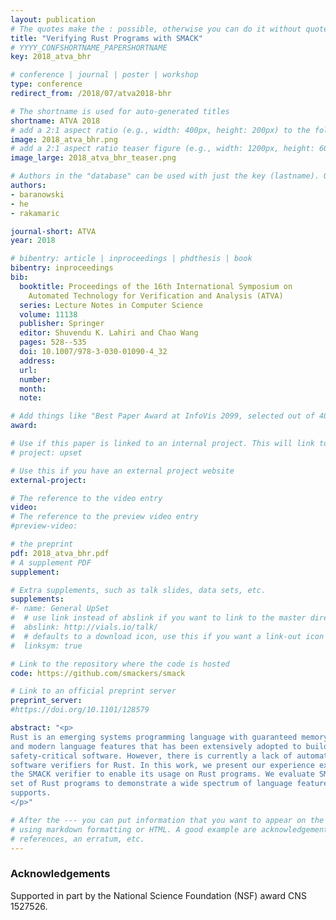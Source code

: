 ```yaml
---
layout: publication
# The quotes make the : possible, otherwise you can do it without quotes
title: "Verifying Rust Programs with SMACK"
# YYYY_CONFSHORTNAME_PAPERSHORTNAME
key: 2018_atva_bhr

# conference | journal | poster | workshop
type: conference
redirect_from: /2018/07/atva2018-bhr

# The shortname is used for auto-generated titles
shortname: ATVA 2018
# add a 2:1 aspect ratio (e.g., width: 400px, height: 200px) to the folder /assets/images/papers/
image: 2018_atva_bhr.png
# add a 2:1 aspect ratio teaser figure (e.g., width: 1200px, height: 600px) to the folder /assets/images/papers/
image_large: 2018_atva_bhr_teaser.png

# Authors in the "database" can be used with just the key (lastname). Others can be written properly.
authors:
- baranowski
- he
- rakamaric

journal-short: ATVA
year: 2018

# bibentry: article | inproceedings | phdthesis | book
bibentry: inproceedings
bib:
  booktitle: Proceedings of the 16th International Symposium on
    Automated Technology for Verification and Analysis (ATVA)
  series: Lecture Notes in Computer Science
  volume: 11138
  publisher: Springer
  editor: Shuvendu K. Lahiri and Chao Wang
  pages: 528--535
  doi: 10.1007/978-3-030-01090-4_32
  address:
  url:
  number:
  month:
  note:

# Add things like "Best Paper Award at InfoVis 2099, selected out of 4000 submissions"
award:

# Use if this paper is linked to an internal project. This will link to the project site
# project: upset

# Use this if you have an external project website
external-project:

# The reference to the video entry
video:
# The reference to the preview video entry
#preview-video:

# the preprint
pdf: 2018_atva_bhr.pdf
# A supplement PDF
supplement: 

# Extra supplements, such as talk slides, data sets, etc.
supplements:
#- name: General UpSet
#  # use link instead of abslink if you want to link to the master directory
#  abslink: http://vials.io/talk/
#  # defaults to a download icon, use this if you want a link-out icon
#  linksym: true

# Link to the repository where the code is hosted
code: https://github.com/smackers/smack

# Link to an official preprint server
preprint_server: 
#https://doi.org/10.1101/128579

abstract: "<p>
Rust is an emerging systems programming language with guaranteed memory safety
and modern language features that has been extensively adopted to build
safety-critical software. However, there is currently a lack of automated
software verifiers for Rust. In this work, we present our experience extending
the SMACK verifier to enable its usage on Rust programs. We evaluate SMACK on a
set of Rust programs to demonstrate a wide spectrum of language features it
supports.
</p>"

# After the --- you can put information that you want to appear on the website
# using markdown formatting or HTML. A good example are acknowledgements, extra
# references, an erratum, etc.
---
```

### Acknowledgements

Supported in part by the National Science Foundation (NSF) award CNS 1527526.

